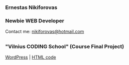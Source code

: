 ### Ernestas Nikiforovas
### Newbie WEB Developer

Contact me: nikiforovas@hotmail.com

##

### "Vilnius CODING School" (Course Final Project)
[WordPress](VCS_with_WP) | [HTML code](VCS)